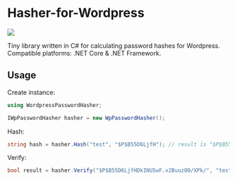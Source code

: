 # Hasher-for-Wordpress

[![][nuget-img]][nuget]

Tiny library written in C# for calculating password hashes for Wordpress. Compatible platforms: .NET Core & .NET Framework.

[nuget]:     https://www.nuget.org/packages/WordpressPasswordHasher
[nuget-img]: https://badge.fury.io/nu/wordpresspasswordhasher.svg


## Usage

Create instance:
```cs
using WordpressPasswordHasher;

IWpPasswordHasher hasher = new WpPasswordHasher();
```

Hash:
```cs
string hash = hasher.Hash("test", "$P$B55D6LjfH"); // result is "$P$B55D6LjfHDkINU5wF.v2BuuzO0/XPk/"
```

Verify:
```cs
bool result = hasher.Verify("$P$B55D6LjfHDkINU5wF.v2BuuzO0/XPk/", "test"); // result is true
```
